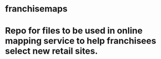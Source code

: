 # franchisemaps
# Repo for files to be used in online mapping service to help franchisees select new retail sites.
